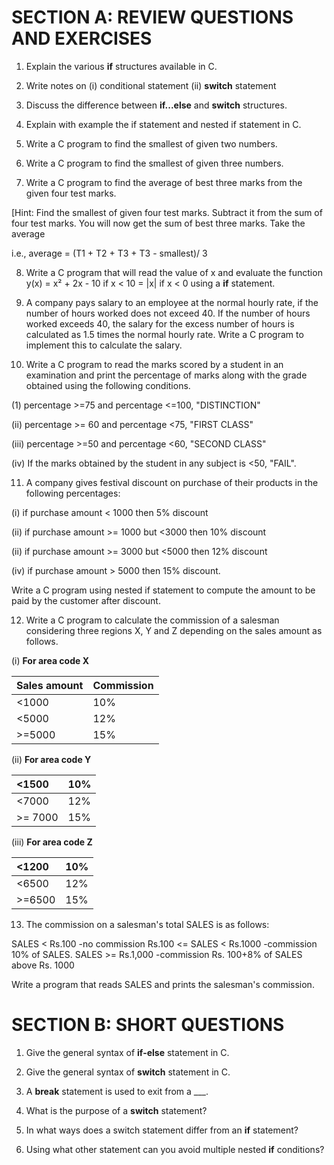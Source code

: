 # SECTION A: REVIEW QUESTIONS AND EXERCISES
1. Explain the various **if** structures available in C.

2. Write notes on (i) conditional statement (ii) **switch** statement

3. Discuss the difference between **if...else** and **switch** structures.

4. Explain with example the if statement and nested if statement in C.

5. Write a C program to find the smallest of given two numbers.

6. Write a C program to find the smallest of given three numbers.

7. Write a C program to find the average of best three marks from the given four test marks.

[Hint: Find the smallest of given four test marks. Subtract it from the sum of four test marks. You will now get the sum of best three marks. Take the average

i.e., average = (T1 + T2 + T3 + T3 - smallest)/ 3

8. Write a C program that will read the value of x and evaluate the function
y(x) = x² + 2x - 10 if x < 10
= |x|               if x < 0
using a **if** statement.

9. A company pays salary to an employee at the normal hourly rate, if the number of hours worked does not exceed 40. If the number of hours worked exceeds 40, the salary for the excess number of hours is calculated as 1.5 times the normal hourly rate. Write a C program to implement this to calculate the salary.

10. Write a C program to read the marks scored by a student in an examination and print the percentage of marks along with the grade obtained using the following conditions.

(1) percentage >=75 and percentage <=100, "DISTINCTION"

(ii) percentage >= 60 and percentage <75, "FIRST CLASS"

(iii) percentage >=50 and percentage <60, "SECOND CLASS"

(iv) If the marks obtained by the student in any subject is <50, "FAIL".

11. A company gives festival discount on purchase of their products in the following percentages:

(i) if purchase amount < 1000 then 5% discount

(ii) if purchase amount >= 1000 but <3000 then 10% discount

(ii) if purchase amount >= 3000 but <5000 then 12% discount

(iv) if purchase amount > 5000 then 15% discount.

Write a C program using nested if statement to compute the amount to be paid by the customer after discount.

12. Write a C program to calculate the commission of a salesman considering three regions X, Y and Z depending on the sales amount as follows.

(i) **For area code X**

|Sales amount | Commission |
|:------------|:-----------| 
|<1000        |10%         |
|<5000        |12%         |
|>=5000       |15%         |   

(ii) **For area code Y**

|<1500  | 10%|
|:------|:---|
|<7000  | 12%|
|>= 7000| 15%|

(iii) **For area code Z**

|<1200  | 10%|
|:------|:---|
|<6500  | 12%|
|>=6500 | 15%|

13. The commission on a salesman's total SALES is as follows:

SALES < Rs.100            -no commission
Rs.100 <= SALES < Rs.1000 -commission 10% of SALES.
SALES >= Rs.1,000         -commission Rs. 100+8% of SALES above Rs. 1000

Write a program that reads SALES and prints the salesman's commission.

# SECTION B: SHORT QUESTIONS

1. Give the general syntax of **if-else** statement in C.

2. Give the general syntax of **switch** statement in C.

3. A **break** statement is used to exit from a ___.

4. What is the purpose of a **switch** statement?

5. In what ways does a switch statement differ from an **if** statement?

6. Using what other statement can you avoid multiple nested **if** conditions?
